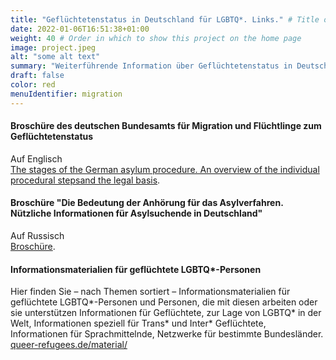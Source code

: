 ```yaml
---
title: "Geflüchtetenstatus in Deutschland für LGBTQ*. Links." # Title of your project
date: 2022-01-06T16:51:38+01:00
weight: 40 # Order in which to show this project on the home page
image: project.jpeg
alt: "some alt text"
summary: "Weiterführende Information über Geflüchtetenstatus in Deutschland"
draft: false
color: red
menuIdentifier: migration
---
```


#### Broschüre des deutschen Bundesamts für Migration und Flüchtlinge zum Geflüchtetenstatus ####
Auf Englisch \
[The stages of the German asylum procedure. An overview of the individual procedural stepsand the legal basis](https://www.bamf.de/SharedDocs/Anlagen/EN/AsylFluechtlingsschutz/Asylverfahren/das-deutsche-asylverfahren.pdf).

#### Broschüre "Die Bedeutung der Anhörung für das Asylverfahren. Nützliche Informationen für Asylsuchende in Deutschland"
Auf Russisch \
[Broschüre](https://www.asyl.net/fileadmin/user_upload/publikationen/infoblatt_anhoerung/Infoblatt_Asyl_2016_russ.pdf). 

#### Informationsmaterialien für geflüchtete LGBTQ\*-Personen
Hier finden Sie – nach Themen sortiert – Informationsmaterialien für geflüchtete LGBTQ*-Personen und Personen, die mit diesen arbeiten oder sie unterstützen Informationen für Geflüchtete, zur Lage von LGBTQ* in der Welt, Informationen speziell für Trans* und Inter* Geflüchtete, Informationen für Sprachmittelnde, Netzwerke für bestimmte Bundesländer. \
[queer-refugees.de/material/](https://www.queer-refugees.de/material/)
